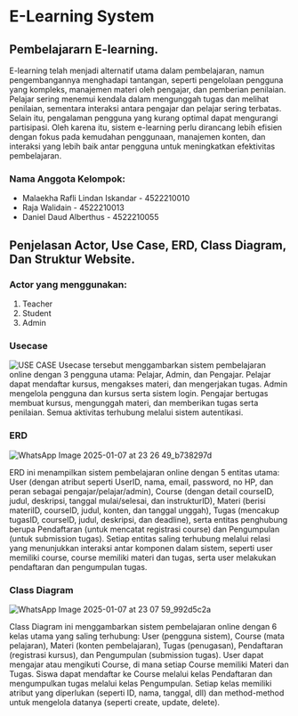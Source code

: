 # E-Learning System
## Pembelajararn E-learning.
E-learning telah menjadi alternatif utama dalam pembelajaran, namun pengembangannya menghadapi tantangan, seperti pengelolaan pengguna yang kompleks, manajemen materi oleh pengajar, dan pemberian penilaian. Pelajar sering menemui kendala dalam mengunggah tugas dan melihat penilaian, sementara interaksi antara pengajar dan pelajar sering terbatas. Selain itu, pengalaman pengguna yang kurang optimal dapat mengurangi partisipasi. Oleh karena itu, sistem e-learning perlu dirancang lebih efisien dengan fokus pada kemudahan penggunaan, manajemen konten, dan interaksi yang lebih baik antar pengguna untuk meningkatkan efektivitas pembelajaran.

### Nama Anggota Kelompok:

- Malaekha Rafli Lindan Iskandar - 4522210010
- Raja Walidain - 4522210013
- Daniel Daud Alberthus - 4522210055

## Penjelasan Actor, Use Case, ERD, Class Diagram, Dan Struktur Website. 

### Actor yang menggunakan:
1. Teacher
2. Student
3. Admin


### Usecase
![USE CASE](https://github.com/user-attachments/assets/aa977bc9-bdee-4398-88c1-228dcd4d77ec)
Usecase tersebut menggambarkan sistem pembelajaran online dengan 3 pengguna utama: Pelajar, Admin, dan Pengajar. Pelajar dapat mendaftar kursus, mengakses materi, dan mengerjakan tugas. Admin mengelola pengguna dan kursus serta sistem login. Pengajar bertugas membuat kursus, mengunggah materi, dan memberikan tugas serta penilaian. Semua aktivitas terhubung melalui sistem autentikasi.

### ERD
![WhatsApp Image 2025-01-07 at 23 26 49_b738297d](https://github.com/user-attachments/assets/0ddd7c47-eedf-44e8-9251-86714ba95e52)

ERD ini menampilkan sistem pembelajaran online dengan 5 entitas utama: User (dengan atribut seperti UserID, nama, email, password, no HP, dan peran sebagai pengajar/pelajar/admin), Course (dengan detail courseID, judul, deskripsi, tanggal mulai/selesai, dan instrukturID), Materi (berisi materiID, courseID, judul, konten, dan tanggal unggah), Tugas (mencakup tugasID, courseID, judul, deskripsi, dan deadline), serta entitas penghubung berupa Pendaftaran (untuk mencatat registrasi course) dan Pengumpulan (untuk submission tugas). Setiap entitas saling terhubung melalui relasi yang menunjukkan interaksi antar komponen dalam sistem, seperti user memiliki course, course memiliki materi dan tugas, serta user melakukan pendaftaran dan pengumpulan tugas.


### Class Diagram
![WhatsApp Image 2025-01-07 at 23 07 59_992d5c2a](https://github.com/user-attachments/assets/6e48f966-1dd6-4678-a8f9-42ce770d8bca)

Class Diagram ini menggambarkan sistem pembelajaran online dengan 6 kelas utama yang saling terhubung: User (pengguna sistem), Course (mata pelajaran), Materi (konten pembelajaran), Tugas (penugasan), Pendaftaran (registrasi kursus), dan Pengumpulan (submission tugas). User dapat mengajar atau mengikuti Course, di mana setiap Course memiliki Materi dan Tugas. Siswa dapat mendaftar ke Course melalui kelas Pendaftaran dan mengumpulkan tugas melalui kelas Pengumpulan. Setiap kelas memiliki atribut yang diperlukan (seperti ID, nama, tanggal, dll) dan method-method untuk mengelola datanya (seperti create, update, delete).
